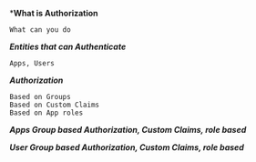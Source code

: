 ***What is Authorization**
```
What can you do 
```

***Entities that can Authenticate***
```
Apps, Users 
```

***Authorization***
```
Based on Groups
Based on Custom Claims
Based on App roles
```

***Apps Group based Authorization, Custom Claims, role based***

***User Group based Authorization, Custom Claims, role based***
